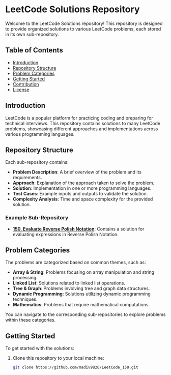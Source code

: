 # LeetCode Solutions Repository

Welcome to the LeetCode Solutions repository! This repository is designed to provide organized solutions to various LeetCode problems, each stored in its own sub-repository.

## Table of Contents

- [Introduction](#introduction)
- [Repository Structure](#repository-structure)
- [Problem Categories](#problem-categories)
- [Getting Started](#getting-started)
- [Contribution](#contribution)
- [License](#license)

## Introduction

LeetCode is a popular platform for practicing coding and preparing for technical interviews. This repository contains solutions to many LeetCode problems, showcasing different approaches and implementations across various programming languages.

## Repository Structure

Each sub-repository contains:

- **Problem Description**: A brief overview of the problem and its requirements.
- **Approach**: Explanation of the approach taken to solve the problem.
- **Solution**: Implementation in one or more programming languages.
- **Test Cases**: Example inputs and outputs to validate the solution.
- **Complexity Analysis**: Time and space complexity for the provided solution.

### Example Sub-Repository

- **[150. Evaluate Reverse Polish Notation](https://github.com/yourusername/leetcode-150)**: Contains a solution for evaluating expressions in Reverse Polish Notation.

## Problem Categories

The problems are categorized based on common themes, such as:

- **Array & String**: Problems focusing on array manipulation and string processing.
- **Linked List**: Solutions related to linked list operations.
- **Tree & Graph**: Problems involving tree and graph data structures.
- **Dynamic Programming**: Solutions utilizing dynamic programming techniques.
- **Mathematics**: Problems that require mathematical computations.

You can navigate to the corresponding sub-repositories to explore problems within these categories.

## Getting Started

To get started with the solutions:

1. Clone this repository to your local machine:

   ```bash
   git clone https://github.com/madiv9820/LeetCode_150.git